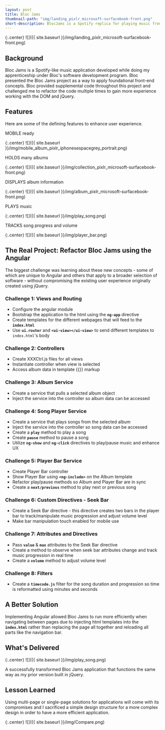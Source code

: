 ```yaml
---
layout: post
title: Bloc Jams
thumbnail-path: "img/landing_pixlr_microsoft-surfacebook-front.png"
short-description: BlocJams is a Spotify replica for playing music from an album.
---
```


{:.center}
![]({{ site.baseurl }}/img/landing_pixlr_microsoft-surfacebook-front.png)

## Background
Bloc Jams is a Spotify-like music application developed while doing my  apprenticeship under Bloc's software development program. Bloc presented the Bloc Jams project as a way to apply foundational front-end concepts. Bloc provided supplemental code throughout this project and challenged me to refactor the code multiple times to gain more experience working with the DOM and jQuery.   

## Features
Here are some of the defining features to enhance user experience.

MOBILE ready

{:.center}
![]({{ site.baseurl }}/img/mobile_album_pixlr_iphonesespacegrey_portrait.png)

HOLDS many albums

{:.center}
![]({{ site.baseurl }}/img/collection_pixlr_microsoft-surfacebook-front.png)

DISPLAYS album information

{:.center}
![]({{ site.baseurl }}/img/album_pixlr_microsoft-surfacebook-front.png)

PLAYS music

{:.center}
![]({{ site.baseurl }}/img/play_song.png)

TRACKS song progress and volume

{:.center}
![]({{ site.baseurl }}/img/player_bar.png) 


## The Real Project: Refactor Bloc Jams using the Angular

The biggest challenge was learning about these new concepts - some of which are unique to Angular and others that apply to a broader selection of software - without compromising the existing user experience originally created using jQuery. 

### Challenge 1: Views and Routing

* Configure the angular module
* Bootstrap the application to the html using the __`ng-app`__ directive
* Create templates for the different webpages that will feed to the __`index.html`__
* Use __`ui.router`__ and __`<ui-view></ui-view>`__ to send different templates to `index.html`'s body 


### Challenge 2: Controllers

* Create XXXCtrl.js files for all views
* Instantiate controller when view is selected
* Access album data in template {{}} markup  


### Challenge 3: Album Service

* Create a service that pulls a selected album object
* Inject the service into the controller so album data can be accessed

### Challenge 4: Song Player Service

* Create a service that plays songs from the selected album  
* Inject the service into the controller so song data can be accessed
* Create a __`play`__ method to play a song
* Create __`pause`__ method to pause a song
* Utilize __`ng-show`__ and __`ng-click`__ directives to play/pause music and enhance UX 

### Challenge 5: Player Bar Service

* Create Player Bar controller
* Show Player Bar using __`<ng-include>`__ on the Album template
* Refactor play/pause methods so Album and Player Bar are in sync
* Create a __`next/previous`__ method to play next or previous song

### Challenge 6: Custom Directives - Seek Bar

* Create a Seek Bar directive - this directive creates two bars in the player bar to track/manipulate music progression and adjust volume level
* Make bar manipulation touch enabled for mobile use


### Challenge 7: Attributes and Directives

* Pass __`value`__ & __`max`__ attributes to the Seek Bar directive
* Create a method to observe when seek bar attributes change and track music progression in real time
* Create a __`volume`__ method to adjust volume level

### Challenge 8: Filters

* Create a __`timecode.js`__ filter for the song duration and progression so time is reformatted using minutes and seconds

## A Better Solution

Implementing Angular allowed Bloc Jams to run more efficiently when navigating between pages due to injecting html templates into the __`index.html`__ rather than replacing the page all together and reloading all parts like the navigation bar.     

## What's Delivered

{:.center}
![]({{ site.baseurl }}/img/play_song.png)

A successfully transformed Bloc Jams application that functions the same way as my prior version built in jQuery.  

## Lesson Learned

Using multi-page or single-page solutions for applications will come with its compromises and I sacrificed a simple design structure for a more complex design in order to have a more efficient application.     

{:.center}
![]({{ site.baseurl }}/img/Compare.png)